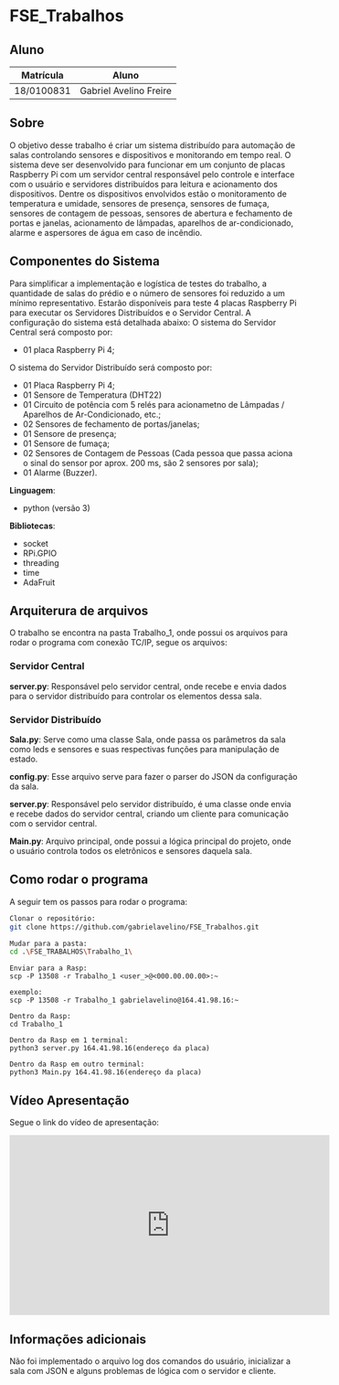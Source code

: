 # FSE_Trabalhos

## Aluno
|Matrícula | Aluno |
| -- | -- |
| 18/0100831  |  Gabriel Avelino Freire |

## Sobre 
O objetivo desse trabalho é criar um sistema distribuído para automação de salas controlando sensores e dispositivos e monitorando em tempo real. O sistema deve ser desenvolvido para funcionar em um conjunto de placas Raspberry Pi com um servidor central responsável pelo controle e interface com o usuário e servidores distribuídos para leitura e acionamento dos dispositivos. Dentre os dispositivos envolvidos estão o monitoramento de temperatura e umidade, sensores de presença, sensores de fumaça, sensores de contagem de pessoas, sensores de abertura e fechamento de portas e janelas, acionamento de lâmpadas, aparelhos de ar-condicionado, alarme e aspersores de água em caso de incêndio.

## Componentes do Sistema
Para simplificar a implementação e logística de testes do trabalho, a quantidade de salas do prédio e o número de sensores foi reduzido a um mínimo representativo. Estarão disponíveis para teste 4 placas Raspberry Pi para executar os Servidores Distribuídos e o Servidor Central. A configuração do sistema está detalhada abaixo:
O sistema do Servidor Central será composto por:

- 01 placa Raspberry Pi 4;

O sistema do Servidor Distribuído será composto por:

- 01 Placa Raspberry Pi 4;
- 01 Sensore de Temperatura (DHT22)
- 01 Circuito de potência com 5 relés para acionametno de Lâmpadas / Aparelhos de Ar-Condicionado, etc.;
- 02 Sensores de fechamento de portas/janelas;
- 01 Sensore de presença;
- 01 Sensore de fumaça;
- 02 Sensores de Contagem de Pessoas (Cada pessoa que passa aciona o sinal do sensor por aprox. 200 ms, são 2 sensores por sala);
- 01 Alarme (Buzzer).

**Linguagem**: 
- python (versão 3)<br>

**Bibliotecas**: 
- socket
- RPi.GPIO
- threading
- time
- AdaFruit <br>

## Arquiterura de arquivos
O trabalho se encontra na pasta Trabalho_1, onde possui os arquivos para rodar o programa com conexão TC/IP, segue os arquivos: 

### Servidor Central
**server.py**: Responsável pelo servidor central, onde recebe e envia dados para o servidor distribuído para controlar os elementos dessa sala.

### Servidor Distribuído
**Sala.py**: Serve como uma classe Sala, onde passa os parâmetros da sala como leds e sensores e suas respectivas funções para manipulação de estado.

**config.py**: Esse arquivo serve para fazer o parser do JSON da configuração da sala.

**server.py**: Responsável pelo servidor distribuído, é uma classe onde envia e recebe dados do servidor central, criando um cliente para comunicação com o servidor central.

**Main.py**: Arquivo principal, onde possui a lógica principal do projeto, onde o usuário controla todos os eletrônicos e sensores daquela sala.

## Como rodar o programa 
A seguir tem os passos para rodar o programa:

```sh
Clonar o repositório:  
git clone https://github.com/gabrielavelino/FSE_Trabalhos.git
```

```sh
Mudar para a pasta:
cd .\FSE_TRABALHOS\Trabalho_1\
```

```
Enviar para a Rasp:
scp -P 13508 -r Trabalho_1 <user_>@<000.00.00.00>:~
```

```
exemplo:
scp -P 13508 -r Trabalho_1 gabrielavelino@164.41.98.16:~
```

```
Dentro da Rasp:
cd Trabalho_1
```

```
Dentro da Rasp em 1 terminal:
python3 server.py 164.41.98.16(endereço da placa)
```

```
Dentro da Rasp em outro terminal:
python3 Main.py 164.41.98.16(endereço da placa)
```

## Vídeo Apresentação
Segue o link do vídeo de apresentação:
<iframe width="560" height="315" src="https://www.youtube.com/embed/tr4_Ur7tzSY" title="YouTube video player" frameborder="0" allow="accelerometer; autoplay; clipboard-write; encrypted-media; gyroscope; picture-in-picture" allowfullscreen></iframe>

## Informações adicionais

Não foi implementado o arquivo log dos comandos do usuário, inicializar a sala com JSON e alguns problemas de lógica com o servidor e cliente.